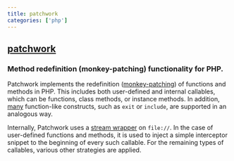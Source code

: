 ```yaml
---
title: patchwork
categories: ['php']
---
```

## [patchwork](https://github.com/antecedent/patchwork)

### Method redefinition (monkey-patching) functionality for PHP.


Patchwork implements the redefinition ([monkey-patching](https://en.wikipedia.org/wiki/Monkey_patch)) of functions and methods in PHP. This includes both user-defined and internal callables, which can be functions, class methods, or instance methods. In addition, [many](https://github.com/antecedent/patchwork/blob/master/src/Redefinitions/LanguageConstructs.php) function-like constructs, such as `exit` or `include`, are supported in an analogous way.

Internally, Patchwork uses a [stream wrapper](http://php.net/manual/en/class.streamwrapper.php) on `file://`. In the case of user-defined functions and methods, it is used to inject a simple interceptor snippet to the beginning of every such callable. For the remaining types of callables, various other strategies are applied.
